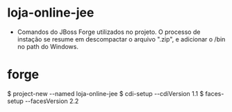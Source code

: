 # loja-online-jee

- Comandos do JBoss Forge utilizados no projeto. O processo de instação se resume em descompactar o arquivo ".zip",
e adicionar o /bin no path do Windows. 

# forge
$ project-new --named loja-online-jee
$ cdi-setup --cdiVersion 1.1
$ faces-setup --facesVersion 2.2